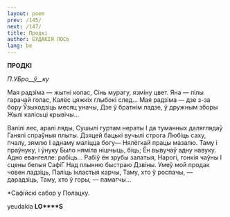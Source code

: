 ```yaml
---
layout: poem
prev: /145/
next: /147/
title: Продкі
author: ЕУДАКІЯ ЛОСЬ
lang: be
---
```



 
**ПРОДКІ**

_П.УБро__ў__ку_

Мая радзіма — жытні колас, Сінь мурагу, язміну цвет. Яна — пілы гарачай голас, Калёс цяжкіх глыбокі след... Мая радзіма — дзе з-за бору Ўзыходзіць месяц уначы, Дзе ў братнім ладзе, ў дружным зборы Жылі калісьці крывічы...

Валілі лес, аралі ляды, Сушылі гуртам нераты I да туманных даляглядаў Ганялі спраўныя плыты. Дзяцей бацькі вучылі строга Любіць саху, пчалу, зямлю I аднаму маліцца богу— Нялёгкай працы мазалю. Таму і праўнуку, і ўнуку Было няміла нішчыць, біць; Ён вывучаў адну навуку. Адно евангелле: рабіць... Рабіў ён зрубы залатыя, Нарогі, гонкія чаўны I сцены белыя СафіГ Над плынню быстраю Дзвіны. Умеў мой продак човен ладзіць, Паліць ікластыя карчы, Таму, хто ў роспачы, — дарадзіць, Таму, хто ў горы, — памагчы...

*Сафійскі сабор у Полацку.

yeudakia  **LO****S**
